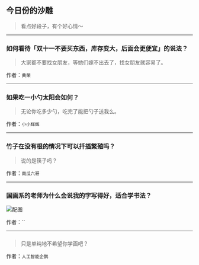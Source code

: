 ## 今日份的沙雕

> 看点好段子，有个好心情～


 
---

### 如何看待「双十一不要买东西，库存变大，后面会更便宜」的说法？

> 大家都不要找女朋友，等她们嫁不出去了，找女朋友就容易了。


作者：`黄荣`

---

### 如果吃一小勺太阳会如何？

> 无论你吃多少勺，吃完了能把勺子送我么。


作者：`小小辉辉`

---

### 竹子在没有根的情况下可以扦插繁殖吗？

> 说的是筷子吗？


作者：`南瓜六哥`

---

### 国画系的老师为什么会说我的字写得好，适合学书法？

> 



![配图](https://pic4.zhimg.com/v2-db7508b2334ede16efca9695de87c7f7_b.jpg)


作者：``

---

### 

> 只是单纯地不希望你学画吧？


作者：`人工智能企鹅`